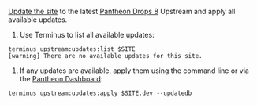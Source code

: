 [Update the site](/core-updates) to the latest [Pantheon Drops 8](https://github.com/pantheon-systems/drops-8) Upstream and apply all available updates.

1. Use Terminus to list all available updates:

  ```bash{outputLines:2}
  terminus upstream:updates:list $SITE
  [warning] There are no available updates for this site.
  ```

1. If any updates are available, apply them using the command line or via the [Pantheon Dashboard](/core-updates#apply-upstream-updates-via-the-site-dashboard):

  ```bash{promptUser: user}
  terminus upstream:updates:apply $SITE.dev --updatedb
  ```
